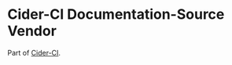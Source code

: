 Cider-CI Documentation-Source Vendor
====================================

Part of [Cider-CI](https://github.com/cider-ci/cider-ci).
